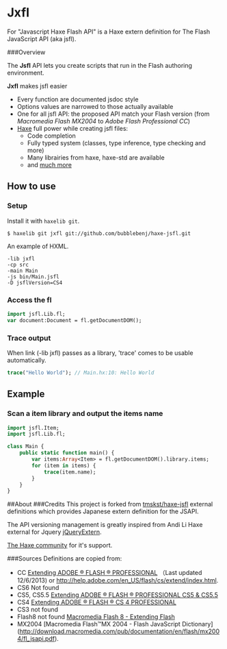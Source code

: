 # Jxfl

For "Javascript Haxe Flash API" is a Haxe extern definition for The Flash JavaScript API (aka jsfl).

###Overview

The **Jsfl** API lets you create scripts that run in the Flash authoring environment.

**Jxfl** makes jsfl easier
* Every function are documented jsdoc style
* Options values are narrowed to those actually available
* One for all jsfl API: the proposed API match your Flash version (from *Macromedia Flash MX2004* to *Adobe Flash Professional CC*)
* [Haxe](http://haxe.org/documentation/introduction/) full power while creating jsfl files:
  * Code completion
  * Fully typed system (classes, type inference, type checking and more)
  * Many librairies from haxe, haxe-std are available
  * and [much more](http://haxe.org/)

## How to use

### Setup

Install it with `haxelib git`.

```
$ haxelib git jxfl git://github.com/bubblebenj/haxe-jsfl.git
```

An example of HXML.

```
-lib jxfl
-cp src
-main Main
-js bin/Main.jsfl
-D jsflVersion=CS4
```

### Access the fl

```haxe
import jsfl.Lib.fl;
var document:Document = fl.getDocumentDOM();
```

### Trace output

When link (-lib jxfl) passes as a library, 'trace' comes to be usable automatically.

```haxe
trace("Hello World"); // Main.hx:10: Hello World
```

## Example

### Scan a item library and output the items name

```haxe
import jsfl.Item;
import jsfl.Lib.fl;

class Main {
	public static function main() {
		var items:Array<Item> = fl.getDocumentDOM().library.items;
		for (item in items) {
			trace(item.name);
		}
	}
}
```

##About
###Credits
This project is forked from [tmskst/haxe-jsfl](https://github.com/tmskst/haxe-jsfl) external definitions which provides Japanese extern definition for the JSAPI.

The API versioning management is greatly inspired from Andi Li Haxe external for Jquery [jQueryExtern](https://github.com/andyli/jQueryExternForHaxe).

[The Haxe community](https://groups.google.com/forum/?hl=en#!forum/haxelang) for it's support.

###Sources
Definitions are copied from:
  * CC [Extending ADOBE ® FLASH ® PROFESSIONAL](http://help.adobe.com/en_US/flash/cs/extend/flash_extending_reference.pdf) （Last updated 12/6/2013) or http://help.adobe.com/en_US/flash/cs/extend/index.html.
  * CS6 Not found
  * CS5, CS5.5 [Extending ADOBE ® FLASH ® PROFESSIONAL CS5 & CS5.5](http://help.adobe.com/en_US/flash/cs/extend/flash_cs5_extending.pdf)
  * CS4 [Extending ADOBE
® FLASH ® CS 4 PROFESSIONAL](http://help.adobe.com/archive/en_US/flash/cs4/flash_cs4_extending.pdf)
  * CS3 not found
  * Flash8 not found [Macromedia Flash 8 - Extending Flash](http://w3.tue.nl/fileadmin/id/objects/E-Atelier/Phidgets/Software/Flash/fl8_extending.pdf)
  * MX2004 [Macromedia Flash™MX 2004 - Flash JavaScript Dictionary] (http://download.macromedia.com/pub/documentation/en/flash/mx2004/fl_jsapi.pdf).
